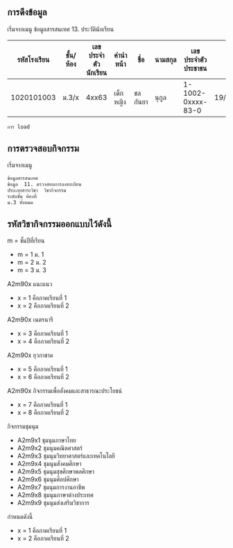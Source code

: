 # 
## การดึงข้อมูล 
เริ่มจากเมนู ข้อมูลสารสนเทศ
13. ประวัตินักเรียน


| รหัสโรงเรียน | ชั้น/ห้อง | เลขประจำตัวนักเรียน | คำนำหน้า  | ชื่อ        | นามสกุล      | เลขประจำตัวประชาชน   | วันเกิด      | เพศ  | สัญชาติ | ศาสนา | เชื้อชาติ | บิดา             | เลขประชาชนบิดา | มารดา                  | เลขประชาชนมารดา | ผู้ปกครอง | ระดับชั้น            | ปีที่เข้า | ภาคเรียนที่ | วันที่เข้า  | เข้าเรียนชั้น       | โรงเรียนเดิม    | จังหวัด | จบการศึกษาระดับ  |
|------------|---------|-----------------|----------|------------|------------|------------------|------------|-----|------|------|--------|----------------|--------------|----------------------|--------------|---------|-----------------|--------|--------|------------|-----------------|--------------|--------|---------------|
| 1020101003 | ม.3/x   | 4xx63           | เด็กหญิง | ชลกันยา | นุกูล   | 1-1002-0xxxx-83-0 | 19/04/25x3 | หญิง | ไทย   | พุทธ | ไทย     | นายชลบุรี เจริญฮวด |              | นางสาวกัลยา เจริญฮวด |               |         | มัธยมศึกษาตอนต้น | 2565   | 1      | 01/06/2565 | มัธยมศึกษาปีที่ 1 | อนุบาลชลบุรี  | ชลบุรี | ประถมศึกษาปีที่ 6 |

```python
การ load

```
	
## การตรวจสอบกิจกรรม
เริ่มจากเมนู 
```
ข้อมูลสารสนเทศ
ข้อมูล	11. ตรวจสอบการลงทะเบียน
ประเภทสาระวิชา	วิชากิจกรรม   	
ระดับชั้น ห้องที่	
ม.3 ทั้งหมด
```
## รหัสวิชากิจกรรมออกแบบไว้ดังนี้
m = ชั้นปีที่เรียน
* m = 1 ม. 1
* m = 2 ม. 2
* m = 3 ม. 3

A2m90x	แนะแนว
* x = 1 คือภาคเรียนที่ 1
* x = 2 คือภาคเรียนที่ 2

A2m90x	เนตรนารี
* x = 3 คือภาคเรียนที่ 1
* x = 4 คือภาคเรียนที่ 2

A2m90x	ยุวกาชาด
* x = 5 คือภาคเรียนที่ 1
* x = 6 คือภาคเรียนที่ 2

A2m90x	กิจกรรมเพื่อสังคมและสาธารณะประโยชน์
* x = 7 คือภาคเรียนที่ 1
* x = 8 คือภาคเรียนที่ 2

กิจกรรมชุมนุม
* A2m9x1	ชุมนุมภาษาไทย
* A2m9x2	ชุมนุมคณิตศาสตร์
* A2m9x3	ชุมนุมวิทยาศาสตร์และเทคโนโลยี
* A2m9x4	ชุมนุมสังคมศึกษา
* A2m9x5	ชุมนุมสุขศึกษาพลศึกษา
* A2m9x6	ชุมนุมศิลปศึกษา
* A2m9x7	ชุมนุมการงานอาชีพ
* A2m9x8	ชุมนุมภาษาต่างประเทศ
* A2m9x9	ชุมนุมส่งเสริมวิชาการ

กำหนดดังนี้
* x = 1 คือภาคเรียนที่ 1
* x = 2 คือภาคเรียนที่ 2
